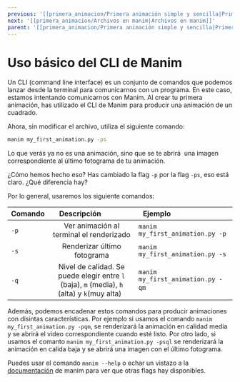 ```yaml
---
previous: '[[primera_animacion/Primera animación simple y sencilla|Primera animación simple y sencilla]]'
next: '[[primera_animacion/Archivos en manim|Archivos en manim]]'
parent: '[[primera_animacion/Primera animación simple y sencilla|Primera animación simple y sencilla]]'
---
```

# Uso básico del CLI de Manim


Un CLI (command line interface) es un conjunto de comandos que podemos lanzar desde la terminal para comunicarnos con un programa. En este caso, estamos intentando comunicarnos con Manim. Al crear tu primera animación, has utilizado el CLI de Manim para producir una animación de un cuadrado.

Ahora, sin modificar el archivo, utiliza el siguiente comando:

  
```bash
manim my_first_animation.py -ps
```

  

Lo que verás ya no es una animación, sino que se te abrirá  una imagen correspondiente al último fotograma de tu animación.

  

¿Cómo hemos hecho eso? Has cambiado la flag `-p` por la flag `-ps`, eso está claro. ¿Qué diferencia hay?

  

Por lo general, usaremos los siguiente comandos:

  

| Comando       | Descripción            | Ejemplo                            |
| ------------- | :-----------------------: | ---------------------------------- |
| `-p` | Ver animación al terminal el renderizado |`manim my_first_animation.py -p` |
| `-s`‎ ‎| Renderizar último fotograma |`manim my_first_animation.py -s`
| `-q`‎ ‎| Nivel de calidad. Se puede elegir entre `l` (baja), `m` (media), `h` (alta) y `k`(muy alta)  |`manim my_first_animation.py -qm`                         |

  

Además, podemos encadenar estos comandos para producir animaciones con disintas características. Por ejemplo si usamos el comando `manim my_first_animation.py -pqm`, se renderizará la animación en calidad media y se abrirá el video correspondiente cuando esté listo. Por otro lado, si usamos el comanto `manim my_first_animation.py -psql` se renderizará la animación en calida baja y se abrirá una imagen con el último fotograma.

  

Puedes usar el comando `manim --help` o echar un vistazo a la [documentación](https://docs.manim.community/en/stable/guides/configuration.html?highlight=CLI#a-list-of-all-cli-flags) de manim para ver que otras flags hay disponibles.